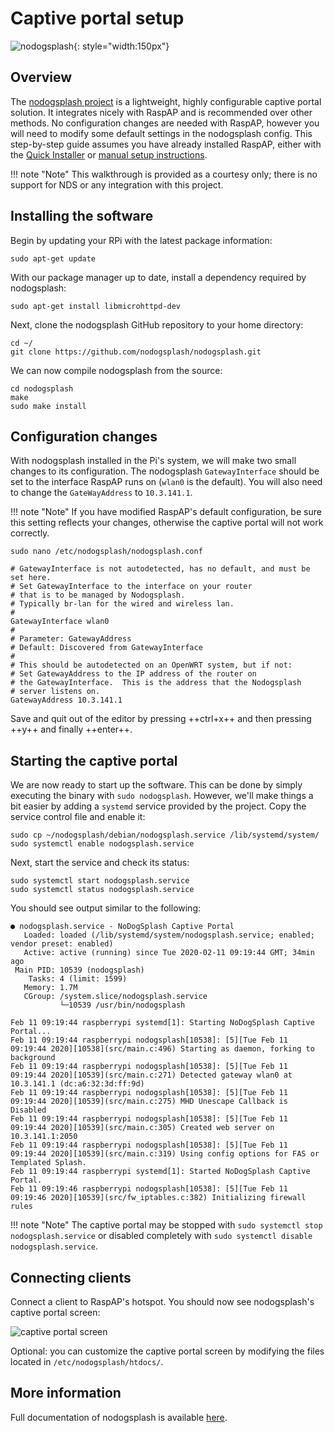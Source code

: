 # Captive portal setup

![nodogsplash](https://user-images.githubusercontent.com/229399/163764673-bd9f5553-e8cb-43f0-ae1f-55ddb41404f1.png){: style="width:150px"}

## Overview
The [nodogsplash project](https://github.com/nodogsplash/nodogsplash) is a lightweight, highly configurable captive portal solution. It integrates nicely with RaspAP and is recommended over other methods. No configuration changes are needed with RaspAP, however you will need to modify some default settings in the nodogsplash config. This step-by-step guide assumes you have already installed RaspAP, either with the [Quick Installer](quick.md) or [manual setup instructions](manual.md). 

!!! note "Note"
    This walkthrough is provided as a courtesy only; there is no support for NDS or any integration with this project.

## Installing the software

Begin by updating your RPi with the latest package information:
```
sudo apt-get update
```

With our package manager up to date, install a dependency required by nodogsplash:
```
sudo apt-get install libmicrohttpd-dev
```

Next, clone the nodogsplash GitHub repository to your home directory:
```
cd ~/
git clone https://github.com/nodogsplash/nodogsplash.git
```

We can now compile nodogsplash from the source:
```
cd nodogsplash
make
sudo make install
```

## Configuration changes
With nodogsplash installed in the Pi's system, we will make two small changes to its configuration. The nodogsplash `GatewayInterface` should be set to the interface RaspAP runs on (`wlan0` is the default).
You will also need to change the `GateWayAddress` to `10.3.141.1`.

!!! note "Note"
    If you have modified RaspAP's default configuration, be sure this setting reflects your changes, otherwise the captive portal will not work correctly.

```
sudo nano /etc/nodogsplash/nodogsplash.conf
```

```
# GatewayInterface is not autodetected, has no default, and must be set here.
# Set GatewayInterface to the interface on your router
# that is to be managed by Nodogsplash.
# Typically br-lan for the wired and wireless lan.
#
GatewayInterface wlan0
#
# Parameter: GatewayAddress
# Default: Discovered from GatewayInterface
#
# This should be autodetected on an OpenWRT system, but if not:
# Set GatewayAddress to the IP address of the router on
# the GatewayInterface.  This is the address that the Nodogsplash
# server listens on.
GatewayAddress 10.3.141.1
```
Save and quit out of the editor by pressing ++ctrl+x++ and then pressing ++y++ and finally ++enter++.

## Starting the captive portal
We are now ready to start up the software. This can be done by simply executing the binary with `sudo nodogsplash`. However, we'll make things a bit easier by adding a `systemd` service provided by the project. Copy the service control file and enable it:
```
sudo cp ~/nodogsplash/debian/nodogsplash.service /lib/systemd/system/
sudo systemctl enable nodogsplash.service 
```

Next, start the service and check its status:
```
sudo systemctl start nodogsplash.service 
sudo systemctl status nodogsplash.service
```

You should see output similar to the following:
```
● nodogsplash.service - NoDogSplash Captive Portal
   Loaded: loaded (/lib/systemd/system/nodogsplash.service; enabled; vendor preset: enabled)
   Active: active (running) since Tue 2020-02-11 09:19:44 GMT; 34min ago
 Main PID: 10539 (nodogsplash)
    Tasks: 4 (limit: 1599)
   Memory: 1.7M
   CGroup: /system.slice/nodogsplash.service
           └─10539 /usr/bin/nodogsplash

Feb 11 09:19:44 raspberrypi systemd[1]: Starting NoDogSplash Captive Portal...
Feb 11 09:19:44 raspberrypi nodogsplash[10538]: [5][Tue Feb 11 09:19:44 2020][10538](src/main.c:496) Starting as daemon, forking to background
Feb 11 09:19:44 raspberrypi nodogsplash[10538]: [5][Tue Feb 11 09:19:44 2020][10539](src/main.c:271) Detected gateway wlan0 at 10.3.141.1 (dc:a6:32:3d:ff:9d)
Feb 11 09:19:44 raspberrypi nodogsplash[10538]: [5][Tue Feb 11 09:19:44 2020][10539](src/main.c:275) MHD Unescape Callback is Disabled
Feb 11 09:19:44 raspberrypi nodogsplash[10538]: [5][Tue Feb 11 09:19:44 2020][10539](src/main.c:305) Created web server on 10.3.141.1:2050
Feb 11 09:19:44 raspberrypi nodogsplash[10538]: [5][Tue Feb 11 09:19:44 2020][10539](src/main.c:319) Using config options for FAS or Templated Splash.
Feb 11 09:19:44 raspberrypi systemd[1]: Started NoDogSplash Captive Portal.
Feb 11 09:19:46 raspberrypi nodogsplash[10538]: [5][Tue Feb 11 09:19:46 2020][10539](src/fw_iptables.c:382) Initializing firewall rules
```

!!! note "Note"
    The captive portal may be stopped with `sudo systemctl stop nodogsplash.service` or disabled completely with `sudo systemctl disable nodogsplash.service`.

## Connecting clients
Connect a client to RaspAP's hotspot. You should now see nodogsplash's captive portal screen:

![captive portal screen](https://i.imgur.com/qS9mgTr.png)

Optional: you can customize the captive portal screen by modifying the files located in `/etc/nodogsplash/htdocs/`. 

## More information
Full documentation of nodogsplash is available [here](https://nodogsplashdocs.readthedocs.io/en/stable/).
